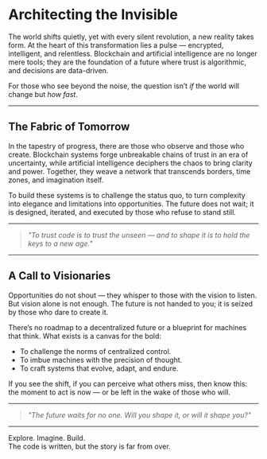 # Architecting the Invisible  

The world shifts quietly, yet with every silent revolution, a new reality takes form. At the heart of this transformation lies a pulse — encrypted, intelligent, and relentless. Blockchain and artificial intelligence are no longer mere tools; they are the foundation of a future where trust is algorithmic, and decisions are data-driven.  

For those who see beyond the noise, the question isn’t *if* the world will change but *how fast*.  

---

## The Fabric of Tomorrow  

In the tapestry of progress, there are those who observe and those who create. Blockchain systems forge unbreakable chains of trust in an era of uncertainty, while artificial intelligence deciphers the chaos to bring clarity and power. Together, they weave a network that transcends borders, time zones, and imagination itself.  

To build these systems is to challenge the status quo, to turn complexity into elegance and limitations into opportunities. The future does not wait; it is designed, iterated, and executed by those who refuse to stand still.  

---

> *"To trust code is to trust the unseen — and to shape it is to hold the keys to a new age."*  

---

## A Call to Visionaries  

Opportunities do not shout — they whisper to those with the vision to listen. But vision alone is not enough. The future is not handed to you; it is seized by those who dare to create it.  

There’s no roadmap to a decentralized future or a blueprint for machines that think. What exists is a canvas for the bold:  
- To challenge the norms of centralized control.  
- To imbue machines with the precision of thought.  
- To craft systems that evolve, adapt, and endure.  

If you see the shift, if you can perceive what others miss, then know this: the moment to act is now — or be left in the wake of those who will.

---

> *"The future waits for no one. Will you shape it, or will it shape you?"*  

---

Explore. Imagine. Build.  
The code is written, but the story is far from over.  
